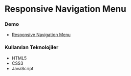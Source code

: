 #  Responsive Navigation Menu

### Demo
* [Responsive Navigation Menu](https://responsive-natigation-menu.netlify.app/)

### Kullanılan Teknolojiler
 * HTML5  
 * CSS3  
 * JavaScript
 
